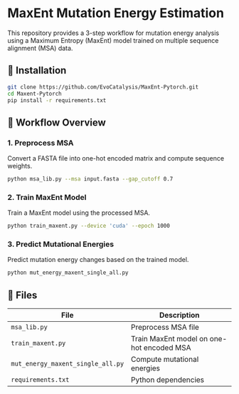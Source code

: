 # MaxEnt Mutation Energy Estimation

This repository provides a 3-step workflow for mutation energy analysis using a Maximum Entropy (MaxEnt) model trained on multiple sequence alignment (MSA) data.

## 🔧 Installation

```bash
git clone https://github.com/EvoCatalysis/MaxEnt-Pytorch.git
cd Maxent-Pytorch
pip install -r requirements.txt
```

## 🧬 Workflow Overview

### 1. Preprocess MSA
Convert a FASTA file into one-hot encoded matrix and compute sequence weights.

```bash
python msa_lib.py --msa input.fasta --gap_cutoff 0.7
```

### 2. Train MaxEnt Model
Train a MaxEnt model using the processed MSA.

```bash
python train_maxent.py --device 'cuda' --epoch 1000
```

### 3. Predict Mutational Energies
Predict mutation energy changes based on the trained model.

```bash
python mut_energy_maxent_single_all.py
```

## 🧾 Files

| File                             | Description                                |
|----------------------------------|--------------------------------------------|
| `msa_lib.py`                     | Preprocess MSA file                        |
| `train_maxent.py`                | Train MaxEnt model on one-hot encoded MSA  |
| `mut_energy_maxent_single_all.py`| Compute mutational energies                |
| `requirements.txt`               | Python dependencies                        |


